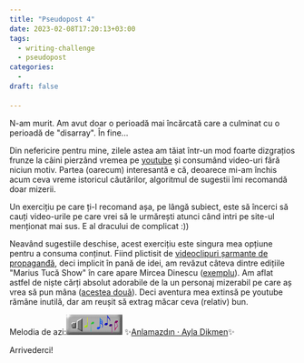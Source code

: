 ```yaml
---
title: "Pseudopost 4"
date: 2023-02-08T17:20:13+03:00
tags:
  - writing-challenge
  - pseudopost
categories:
  -
draft: false

---
```


N-am murit. Am avut doar o perioadă mai încărcată care a culminat cu o perioadă de "disarray". În fine...
<!--more-->
Din nefericire pentru mine, zilele astea am tăiat într-un mod foarte dizgrațios frunze la câini pierzând vremea pe [youtube](https://i.kym-cdn.com/photos/images/newsfeed/001/399/667/664.jpg) și consumând video-uri fără niciun motiv. Partea (oarecum) interesantă e că, deoarece mi-am închis acum ceva vreme istoricul căutărilor, algoritmul de sugestii îmi recomandă doar mizerii.

Un exercițiu pe care ți-l recomand așa, pe lângă subiect, este să încerci să cauți video-urile pe care vrei să le urmărești atunci când intri pe site-ul menționat mai sus. E al dracului de complicat :))

Neavând sugestiile deschise, acest exercițiu este singura mea opțiune pentru a consuma conținut. Fiind plictisit de [videoclipuri șarmante de propaganđă](https://www.youtube.com/watch?v=izPPAE2Fomg), deci implicit în pană de idei, am revăzut câteva dintre edițiile "Marius Tucă Show" în care apare Mircea Dinescu ([exemplu](https://www.youtube.com/watch?v=rEUuguzK_i8)). Am aflat astfel de niște cărți absolut adorabile de la un personaj mizerabil pe care aș vrea să pun mâna ([acestea două](https://imagini.printrecarti.ro/images/products/originals/296/ioan-stoica-caritas-2-volume_296474.jpg)). Deci aventura mea extinsă pe youtube rămâne inutilă, dar am reușit să extrag măcar ceva (relativ) bun.

Melodia de azi:![](images/music.gif) ✨[Anlamazdın · Ayla Dikmen](https://www.youtube.com/watch?v=Ys589P0vLU4)✨

Arrivederci!
